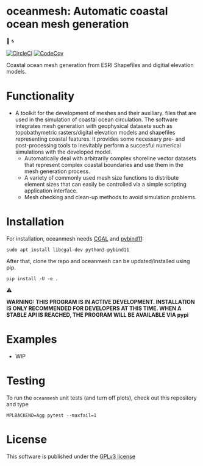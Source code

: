 oceanmesh: Automatic coastal ocean mesh generation
=====================================================
:ocean: :cyclone:

[![CircleCI](https://circleci.com/gh/circleci/circleci-docs.svg?style=svg)](https://circleci.com/gh/CHLNDDEV/oceanmesh)
[![CodeCov](https://codecov.io/gh/CHLNDDEV/oceanmesh/branch/master/graph/badge.svg)](https://codecov.io/gh/CHLNDDEV/oceanmesh)



Coastal ocean mesh generation from ESRI Shapefiles and digitial elevation models.


Functionality
=============

* A toolkit for the development of meshes and their auxiliary. files that are used in the simulation of coastal ocean circulation. The software integrates mesh generation with geophysical datasets such as topobathymetric rasters/digital elevation models and shapefiles representing coastal features. It provides some necessary pre- and post-processing tools to inevitably perform a succesful numerical simulations with the developed model.
    * Automatically deal with arbitrarily complex shoreline vector datasets that represent complex coastal boundaries and use them in the mesh generation process.
    * A variety of commonly used mesh size functions to distribute element sizes that can easily be controlled via a simple scripting application interface.
    * Mesh checking and clean-up methods to avoid simulation problems.

Installation
============

For installation, oceanmesh needs [CGAL](https://www.cgal.org/) and
[pybind11](https://github.com/pybind/pybind11):

    sudo apt install libcgal-dev python3-pybind11

After that, clone the repo and oceanmesh can be updated/installed using pip.

    pip install -U -e .

:warning:

**WARNING: THIS PROGRAM IS IN ACTIVE DEVELOPMENT. INSTALLATION IS ONLY RECOMMENDED FOR DEVELOPERS AT THIS TIME. WHEN A STABLE API IS REACHED, THE PROGRAM WILL BE AVAILABLE VIA pypi**

Examples
==========

* WIP

Testing
============

To run the `oceanmesh` unit tests (and turn off plots), check out this repository and type
```
MPLBACKEND=Agg pytest --maxfail=1
```


License
=======

This software is published under the [GPLv3 license](https://www.gnu.org/licenses/gpl-3.0.en.html)
